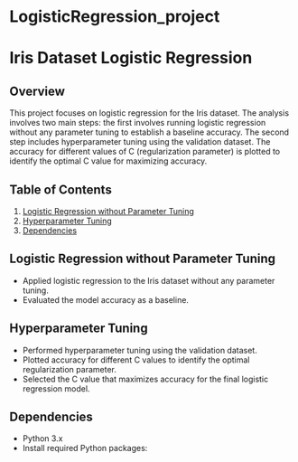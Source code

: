 # LogisticRegression_project

# Iris Dataset Logistic Regression

## Overview

This project focuses on logistic regression for the Iris dataset. The analysis involves two main steps: the first involves running logistic regression without any parameter tuning to establish a baseline accuracy. The second step includes hyperparameter tuning using the validation dataset. The accuracy for different values of C (regularization parameter) is plotted to identify the optimal C value for maximizing accuracy.

## Table of Contents

1. [Logistic Regression without Parameter Tuning](#logistic-regression-without-parameter-tuning)
2. [Hyperparameter Tuning](#hyperparameter-tuning)
3. [Dependencies](#dependencies)


## Logistic Regression without Parameter Tuning

- Applied logistic regression to the Iris dataset without any parameter tuning.
- Evaluated the model accuracy as a baseline.

## Hyperparameter Tuning

- Performed hyperparameter tuning using the validation dataset.
- Plotted accuracy for different C values to identify the optimal regularization parameter.
- Selected the C value that maximizes accuracy for the final logistic regression model.

## Dependencies
- Python 3.x
- Install required Python packages:
